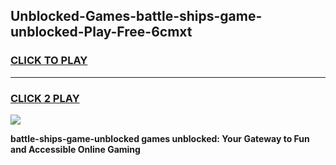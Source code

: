 
## Unblocked-Games-battle-ships-game-unblocked-Play-Free-6cmxt
<h3>
<a href="https://premium76.site?title=battle-ships-game-unblocked&ref=22A">CLICK TO PLAY</a></h3>
<hr>

<h3>
<a href="https://premium76.site?title=battle-ships-game-unblocked&ref=22A">CLICK 2 PLAY</a>
  
</h3>

<a href="https://premium76.site?title=battle-ships-game-unblocked&ref=22A"><img src="https://clearcache.store/games.png"></a>


**battle-ships-game-unblocked games unblocked: Your Gateway to Fun and Accessible Online Gaming**
